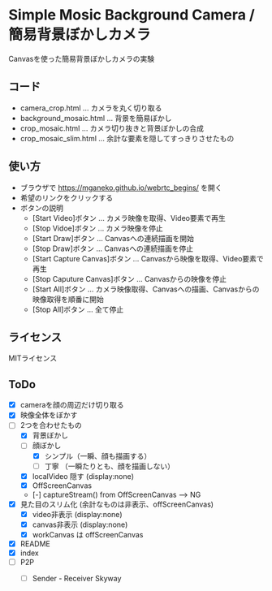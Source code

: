 # Simple Mosic Background Camera / 簡易背景ぼかしカメラ

Canvasを使った簡易背景ぼかしカメラの実験

## コード

- camera_crop.html … カメラを丸く切り取る
- background_mosaic.html … 背景を簡易ぼかし
- crop_mosaic.html … カメラ切り抜きと背景ぼかしの合成
- crop_mosaic_slim.html … 余計な要素を隠してすっきりさせたもの

## 使い方

- ブラウザで https://mganeko.github.io/webrtc_begins/ を開く
- 希望のリンクをクリックする
- ボタンの説明
  - [Start Video]ボタン ... カメラ映像を取得、Video要素で再生
  - [Stop Vidoe]ボタン ... カメラ映像を停止
  - [Start Draw]ボタン ... Canvasへの連続描画を開始
  - [Stop Draw]ボタン ... Canvasへの連続描画を停止
  - [Start Capture Canvas]ボタン ... Canvasから映像を取得、Video要素で再生
  - [Stop Caputure Canvas]ボタン ... Canvasからの映像を停止
  - [Start All]ボタン ... カメラ映像取得、Canvasへの描画、Canvasからの映像取得を順番に開始
  - [Stop All]ボタン ... 全て停止


## ライセンス

MITライセンス


## ToDo

- [x] cameraを顔の周辺だけ切り取る
- [x] 映像全体をぼかす
- [ ] 2つを合わせたもの
  - [x] 背景ぼかし
  - [ ] 顔ぼかし
    - [x] シンプル（一瞬、顔も描画する）
    - [ ] 丁寧 （一瞬たりとも、顔を描画しない）
  - [x] localVideo 隠す (display:none)
  - [x] OffScreenCanvas
  - [-] captureStream() from OffScreenCanvas --> NG
- [x] 見た目のスリム化 (余計なものは非表示、offScreenCanvas)
  - [x] video非表示 (display:none)
  - [x] canvas非表示 (display:none)
  - [x] workCanvas は offScreenCanvas
- [x] README
- [x] index
- [ ] P2P
  - [ ] Sender - Receiver Skyway


